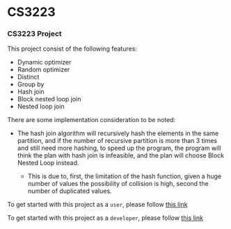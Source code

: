 # CS3223
### CS3223 Project

This project consist of the following features:
* Dynamic optimizer
* Random optimizer
* Distinct
* Group by
* Hash join
* Block nested loop join
* Nested loop join

There are some implementation consideration to be noted:
* The hash join algorithm will recursively hash the elements in the same partition, and if the number of recursive partition is more than 3 times and still need more hashing, to speed up the program,
the program will think the plan with hash join is infeasible, and the plan will choose Block Nested Loop instead.

  * This is due to, first, the limitation of the hash function, given a huge number of values the possibility of collision is high, second the number of duplicated values.

 To get started with this project as a `user`, please follow [this link](https://www.comp.nus.edu.sg/~tankl/cs3223/project/user.htm) 

  To get started with this project as a `developer`, please follow [this link](https://www.comp.nus.edu.sg/~tankl/cs3223/project/developer.htm) 